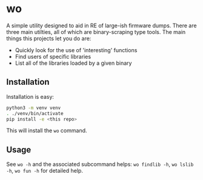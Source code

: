 # wo
A simple utility designed to aid in RE of large-ish firmware dumps. There are three main utilties, all of which are binary-scraping type tools. The main things this projects let you do are:
- Quickly look for the use of 'interesting' functions
- Find users of specific libraries
- List all of the libraries loaded by a given binary


## Installation
Installation is easy:
```bash
python3 -m venv venv
. ./venv/bin/activate
pip install -e <this repo>
```

This will install the `wo` command. 

## Usage
See `wo -h` and the associated subcommand helps: `wo findlib -h`, `wo lslib -h`, `wo fun -h` for detailed help.
